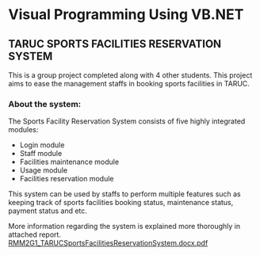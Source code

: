 # Visual Programming Using VB.NET

## TARUC SPORTS FACILITIES RESERVATION SYSTEM

This is a group project completed along with 4 other students. 
This project aims to ease the management staffs in booking sports facilities in TARUC.

### About the system:

The Sports Facility Reservation System consists of five highly integrated modules: 
- Login module
- Staff module
- Facilities maintenance module
- Usage module
- Facilities reservation module

This system can be used by staffs to perform multiple features such as keeping track of sports facilities booking status, maintenance status, payment status and etc.

More information regarding the system is explained more thoroughly in attached report.
[RMM2G1_TARUCSportsFacilitiesReservationSystem.docx.pdf](https://github.com/hwaernie/TARUCSportsFacilities/files/7184908/RMM2G1_TARUCSportsFacilitiesReservationSystem.docx.pdf)
